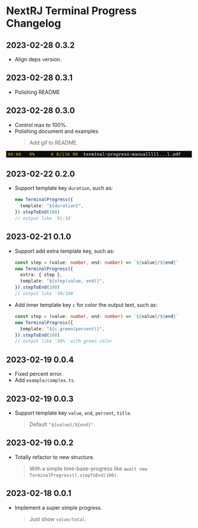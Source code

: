 # NextRJ Terminal Progress Changelog

## 2023-02-28 0.3.2

- Align deps version.

## 2023-02-28 0.3.1

- Polishing README

## 2023-02-28 0.3.0

- Control max to 100%.
- Polishing document and examples
  > Add gif to README.

![](./assets/example3.gif)

## 2023-02-22 0.2.0

- Support template key `duration`, such as:
  ```ts
  new TerminalProgress({
    template: "${duration}",
  }).stepToEnd(100)
  // output like `01:30`
  ```

## 2023-02-21 0.1.0

- Support add extra template key, such as:
  ```ts
  const step = (value: number, end: number) => `${value}/${end}`
  new TerminalProgress({
    extra: { step },
    template: "${step(value, end)}",
  }).stepToEnd(100)
  // output like `50/100`
  ```
- Add inner template key `c` for color the output text, such as:
  ```ts
  const step = (value: number, end: number) => `${value}/${end}`
  new TerminalProgress({
    template: "${c.green(percent)}",
  }).stepToEnd(100)
  // output like `50%` with green color
  ```

## 2023-02-19 0.0.4

- Fixed percent error.
- Add `example/complex.ts`.

## 2023-02-19 0.0.3

- Support template key `value`, `end`, `percent`, `title`.
  > Default `"${value}/${end}"`.

## 2023-02-19 0.0.2

- Totally refactor to new structure.
  > With a simple time-base-progress like `await new TerminalProgress().stepToEnd(100)`.

## 2023-02-18 0.0.1

- Implement a super simple progress.
  > Just show `value/total`.
